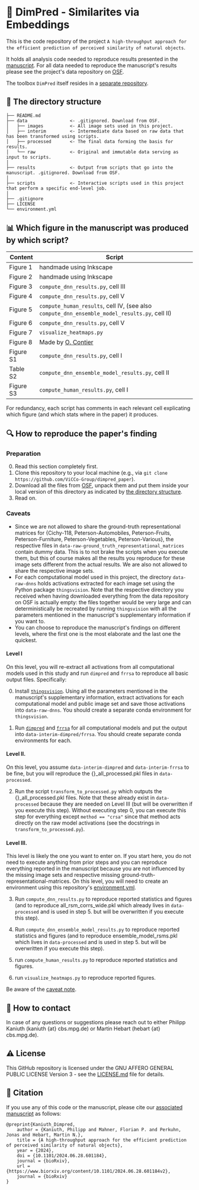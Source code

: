 # :star2: DimPred - Similarites via Embeddings

This is the code repository of the project `A high-throughput approach for the efficient prediction of perceived similarity of natural objects`.


It holds all analysis code needed to reproduce results presented in the [manuscript](https://www.biorxiv.org/content/10.1101/2024.06.28.601184v2). For all data needed to reproduce the manuscript's results please see the project's data repository on [OSF](https://osf.io/jtekq/).


The toolbox `DimPred` itself resides in a [separate repository](https://github.com/ViCCo-Group/dimpred).


## :open_file_folder: The directory structure

```
├── README.md
├── data                <- .gitignored. Download from OSF.
│   ├── images          <- All image sets used in this project.
│   ├── interim         <- Intermediate data based on raw data that has been transformed using scripts.
│   ├── processed       <- The final data forming the basis for results.
│   └── raw             <- Original and immutable data serving as input to scripts.
│
├── results             <- Output from scripts that go into the manuscript. .gitignored. Download from OSF.
│
├── scripts             <- Interactive scripts used in this project that perform a specific end-level job.
│
├── .gitignore
├── LICENSE
└── environment.yml
```

## :bar_chart: Which figure in the manuscript was produced by which script?
| Content  | Script |
| ------------- | ------------- |
| Figure 1  |  handmade using Inkscape  |
| Figure 2  | handmade using Inkscape |
| Figure 3 | `compute_dnn_results.py`, cell III |
| Figure 4 | `compute_dnn_results.py`, cell V |
| Figure 5 | `compute_human_results`, cell IV, (see also `compute_dnn_ensemble_model_results.py`, cell II) |
| Figure 6 | `compute_dnn_results.py`, cell V |
| Figure 7 | `visualize_heatmaps.py` |
| Figure 8 | Made by [O. Contier](https://github.com/oliver-contier) |
| Figure S1 | `compute_dnn_results.py`, cell I|
| Table S2  | `compute_dnn_ensemble_model_results.py`, cell II|
| Figure S3 | `compute_human_results.py`, cell I|

For redundancy, each script has comments in each relevant cell explicating which figure (and which stats where in the paper) it produces.

## :mag: How to reproduce the paper's finding
### Preparation
0. Read this section completely first.
1. Clone this repository to your local machine (e.g., via `git clone https://github.com/ViCCo-Group/dimpred_paper`).
2. Download all the files from [OSF](https://osf.io/jtekq/), unpack them and put them inside your local version of this directory as indicated by [the directory structure](#the-directory-structure).
3. Read on.

### Caveats
- Since we are not allowed to share the ground-truth representational matrices for {Cichy-118, Peterson-Automobiles, Peterson-Fruits, Peterson-Furniture,  Peterson-Vegetables, Peterson-Various}, the respective files in `data-raw-ground_truth_representational_matrices` contain dummy data. This is to not brake the scripts when you execute them, but this of course makes all the results you reproduce for these image sets different from the actual results. We are also not allowed to share the respective image sets.
- For each computational model used in this project, the directory `data-raw-dnns` holds activations extracted for each image set using the Python package `thingsvision`. Note that the respective directory you received when having downloaded everything from the data repository on OSF is actually empty: the files together would be very large and can deterministically be recreated by running `thingsvision` with all the parameters mentioned in the manuscript's supplementary information if you want to.
- You can choose to reproduce the manuscript's findings on different levels, where the first one is the most elaborate and the last one the quickest.

#### Level I
On this level, you will re-extract all activations from all computational models used in this study and run `dimpred` and `frrsa` to reproduce all basic output files. Specifically:

0. Install [`thingsvision`](https://github.com/ViCCo-Group/thingsvision). Using all the parameters mentioned in the manuscript's supplementary information, extract activations for each computational model and public image set and save those activations into `data-raw-dnns`. You should create a separate conda environment for `thingsvision`.

1. Run [`dimpred`](https://github.com/PhilippKaniuth/dimpred) and [`frrsa`](https://github.com/ViCCo-Group/frrsa/tree/master) for all computational models and put the output into `data-interim-dimpred/frrsa`. You should create separate conda environments for each.

#### Level II.
On this level, you assume `data-interim-dimpred` and `data-interim-frrsa` to be fine, but you will reproduce the {}_all_processed.pkl files in `data-processed`.

2. Run the script `transform_to_processed.py` which outputs the {}_all_processed.pkl files. Note that these already exist in `data-processed` because they are needed on Level III (but will be overwritten if you execute this step). Without executing step 0, you can execute this step for everything except `method == "crsa"` since that method acts directly on the raw model activations (see the docstrings in `transform_to_processed.py`).

#### Level III.
This level is likely the one you want to enter on. If you start here, you do not need to execute anything from prior steps and you can reproduce everything reported in the manuscript because you are not influenced by the missing image sets and respective missing ground-truth-representational-matrices. On this level, you will need to create an environment using this repository's [environment.yml](https://github.com/ViCCo-Group/dimpred_paper/blob/main/environment.yml).

3. Run `compute_dnn_results.py` to reproduce reported statistics and figures (and to reproduce all_rsm_corrs_wide.pkl which already lives in `data-processed` and is used in step 5. but will be overwritten if you execute this step).

4. Run `compute_dnn_ensemble_model_results.py` to reproduce reported statistics and figures (and to reproduce ensemble_model_rsms.pkl which lives in `data-processed` and is used in step 5. but will be overwritten if you execute this step).

5. run `compute_human_results.py` to reproduce reported statistics and figures.

6. run `visualize_heatmaps.py` to reproduce reported figures.

Be aware of the [caveat note](https://github.com/ViCCo-Group/dimpred_paper/blob/main/scripts/CAVEAT.md).

<!-- Contact -->
## :wave: How to contact
In case of any questions or suggestions please reach out to either Philipp Kaniuth (kaniuth {at} cbs.mpg.de) or Martin Hebart (hebart {at} cbs.mpg.de).


<!-- License -->
## :warning: License
This GitHub repository is licensed under the GNU AFFERO GENERAL PUBLIC LICENSE Version 3 - see the [LICENSE.md](LICENSE.md) file for details.


## :page_with_curl: Citation
If you use any of this code or the manuscript, please cite our [associated manuscript](https://www.biorxiv.org/content/10.1101/2024.06.28.601184v2) as follows:

```
@preprint{Kaniuth_Dimpred,
	author = {Kaniuth, Philipp and Mahner, Florian P. and Perkuhn, Jonas and Hebart, Martin N.},
	title = {A high-throughput approach for the efficient prediction of perceived similarity of natural objects},
	year = {2024},
	doi = {10.1101/2024.06.28.601184},
	journal = {bioRxiv},
	url = {https://www.biorxiv.org/content/10.1101/2024.06.28.601184v2},
	journal = {bioRxiv}
}
```
